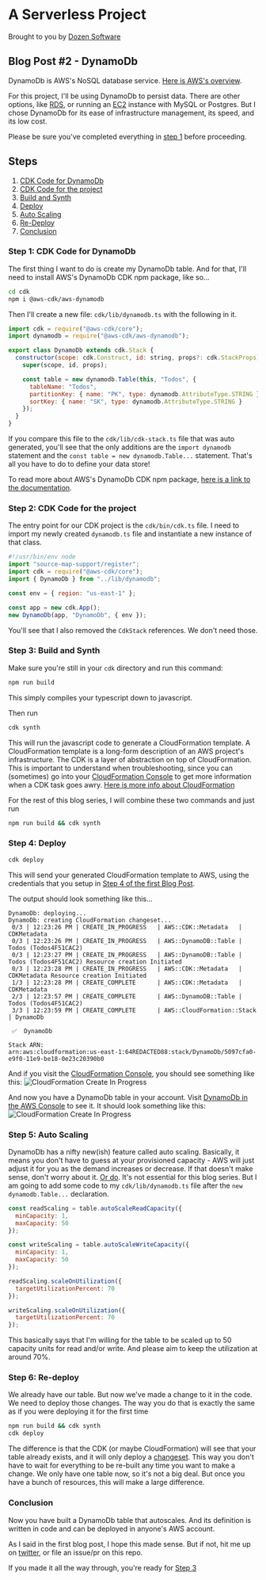 # A Serverless Project

Brought to you by [Dozen Software](dozensoft.com)

## Blog Post #2 - DynamoDb

DynamoDb is AWS's NoSQL database service. [Here is AWS's overview](https://aws.amazon.com/dynamodb/).

For this project, I'll be using DynamoDb to persist data. There are other options, like [RDS](https://aws.amazon.com/rds/), or running an [EC2](https://aws.amazon.com/ec2/) instance with MySQL or Postgres. But I chose DynamoDb for its ease of infrastructure management, its speed, and its low cost.

Please be sure you've completed everything in [step 1](../01) before proceeding.

## Steps

1. [CDK Code for DynamoDb](#cdk-code-dynamodb)
1. [CDK Code for the project](#cdk-code-project)
1. [Build and Synth](#build-and-synth)
1. [Deploy](#deploy)
1. [Auto Scaling](#auto-scaling)
1. [Re-Deploy](#re-deploy)
1. [Conclusion](#conclusion)

### Step 1: CDK Code for DynamoDb <a name="cdk-code-dynamodb"></a>

The first thing I want to do is create my DynamoDb table. And for that, I'll need to install AWS's DynamoDb CDK npm package, like so...

```sh
cd cdk
npm i @aws-cdk/aws-dynamodb
```

Then I'll create a new file: `cdk/lib/dynamodb.ts` with the following in it.

```js
import cdk = require("@aws-cdk/core");
import dynamodb = require("@aws-cdk/aws-dynamodb");

export class DynamoDb extends cdk.Stack {
  constructor(scope: cdk.Construct, id: string, props?: cdk.StackProps) {
    super(scope, id, props);

    const table = new dynamodb.Table(this, "Todos", {
      tableName: "Todos",
      partitionKey: { name: "PK", type: dynamodb.AttributeType.STRING },
      sortKey: { name: "SK", type: dynamodb.AttributeType.STRING }
    });
  }
}
```

If you compare this file to the `cdk/lib/cdk-stack.ts` file that was auto generated, you'll see that the only additions are the `import dynamodb` statement and the `const table = new dynamodb.Table...` statement. That's all you have to do to define your data store!

To read more about AWS's DynamoDb CDK npm package, [here is a link to the documentation](https://docs.aws.amazon.com/cdk/api/latest/docs/aws-dynamodb-readme.html).

### Step 2: CDK Code for the project <a name="cdk-code-project"></a>

The entry point for our CDK project is the `cdk/bin/cdk.ts` file. I need to import my newly created `dynamodb.ts` file and instantiate a new instance of that class.

```js
#!/usr/bin/env node
import "source-map-support/register";
import cdk = require("@aws-cdk/core");
import { DynamoDb } from "../lib/dynamodb";

const env = { region: "us-east-1" };

const app = new cdk.App();
new DynamoDb(app, "DynamoDb", { env });
```

You'll see that I also removed the `CdkStack` references. We don't need those.

### Step 3: Build and Synth <a name="build-and-synth"></a>

Make sure you're still in your `cdk` directory and run this command:

```sh
npm run build
```

This simply compiles your typescript down to javascript.

Then run

```sh
cdk synth
```

This will run the javascript code to generate a CloudFormation template.
A CloudFormation template is a long-form description of an AWS project's infrastructure. The CDK is a layer of abstraction on top of CloudFormation. This is important to understand when troubleshooting, since you can (sometimes) go into your [CloudFormation Console](https://console.aws.amazon.com/cloudformation/home) to get more information when a CDK task goes awry. [Here is more info about CloudFormation](https://aws.amazon.com/cloudformation/)

For the rest of this blog series, I will combine these two commands and just run

```sh
npm run build && cdk synth
```

### Step 4: Deploy <a name="deploy"></a>

```sh
cdk deploy
```

This will send your generated CloudFormation template to AWS, using the credentials that you setup in [Step 4 of the first Blog Post](../01#setup-cli).

The output should look something like this...

```
DynamoDb: deploying...
DynamoDb: creating CloudFormation changeset...
 0/3 | 12:23:26 PM | CREATE_IN_PROGRESS   | AWS::CDK::Metadata   | CDKMetadata
 0/3 | 12:23:26 PM | CREATE_IN_PROGRESS   | AWS::DynamoDB::Table | Todos (Todos4F51CAC2)
 0/3 | 12:23:27 PM | CREATE_IN_PROGRESS   | AWS::DynamoDB::Table | Todos (Todos4F51CAC2) Resource creation Initiated
 0/3 | 12:23:28 PM | CREATE_IN_PROGRESS   | AWS::CDK::Metadata   | CDKMetadata Resource creation Initiated
 1/3 | 12:23:28 PM | CREATE_COMPLETE      | AWS::CDK::Metadata   | CDKMetadata
 2/3 | 12:23:57 PM | CREATE_COMPLETE      | AWS::DynamoDB::Table | Todos (Todos4F51CAC2)
 3/3 | 12:23:59 PM | CREATE_COMPLETE      | AWS::CloudFormation::Stack | DynamoDb

 ✅  DynamoDb

Stack ARN:
arn:aws:cloudformation:us-east-1:64REDACTED88:stack/DynamoDb/5097cfa0-e9f0-11e9-be18-0e23c20390b0
```

And if you visit the [CloudFormation Console](https://console.aws.amazon.com/cloudformation/home), you should see something like this:
![CloudFormation Create In Progress](../images/13_CloudFormation_Create_In_Progress.png)

And now you have a DynamoDb table in your account. Visit [DynamoDb in the AWS Console](https://console.aws.amazon.com/dynamodb/home?region=us-east-1#tables:) to see it. It should look something like this:
![CloudFormation Create In Progress](../images/14_Dynamo_New_Table.png)

### Step 5: Auto Scaling <a name="auto-scaling"></a>

DynamoDb has a nifty new(ish) feature called auto scaling. Basically, it means you don't have to guess at your provisioned capacity - AWS will just adjust it for you as the demand increases or decrease. If that doesn't make sense, don't worry about it. [Or do](https://docs.aws.amazon.com/amazondynamodb/latest/developerguide/AutoScaling.html). It's not essential for this blog series. But I am going to add some code to my `cdk/lib/dynamodb.ts` file after the `new dynamodb.Table...` declaration.

```js
const readScaling = table.autoScaleReadCapacity({
  minCapacity: 1,
  maxCapacity: 50
});

const writeScaling = table.autoScaleWriteCapacity({
  minCapacity: 1,
  maxCapacity: 50
});

readScaling.scaleOnUtilization({
  targetUtilizationPercent: 70
});

writeScaling.scaleOnUtilization({
  targetUtilizationPercent: 70
});
```

This basically says that I'm willing for the table to be scaled up to 50 capacity units for read and/or write. And please aim to keep the utilization at around 70%.

### Step 6: Re-deploy <a name="re-deploy"></a>

We already have our table. But now we've made a change to it in the code. We need to deploy those changes.
The way you do that is exactly the same as if you were deploying it for the first time

```sh
npm run build && cdk synth
cdk deploy
```

The difference is that the CDK (or maybe CloudFormation) will see that your table already exists, and it will only deploy a [changeset](https://docs.aws.amazon.com/AWSCloudFormation/latest/UserGuide/using-cfn-updating-stacks-changesets.html). This way you don't have to wait for everything to be re-built any time you want to make a change. We only have one table now, so it's not a big deal. But once you have a bunch of resources, this will make a large difference.

### Conclusion <a name="conclusion"></a>

Now you have built a DynamoDb table that autoscales. And its definition is written in code and can be deployed in anyone's AWS account.

As I said in the first blog post, I hope this made sense. But if not, hit me up on [twitter](https://twitter.com/murribu), or file an issue/pr on this repo.

If you made it all the way through, you're ready for [Step 3](../03)
